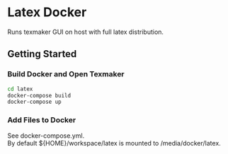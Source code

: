 # Latex Docker
Runs texmaker GUI on host with full latex distribution.

## Getting Started

### Build Docker and Open Texmaker
```bash
cd latex
docker-compose build
docker-compose up
```

### Add Files to Docker
See docker-compose.yml.  
By default ${HOME}/workspace/latex is mounted to /media/docker/latex.
